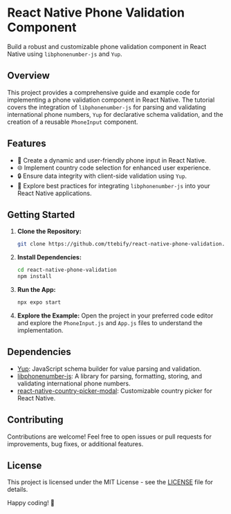 # React Native Phone Validation Component

Build a robust and customizable phone validation component in React Native using `libphonenumber-js` and `Yup`.

## Overview

This project provides a comprehensive guide and example code for implementing a phone validation component in React Native. The tutorial covers the integration of `libphonenumber-js` for parsing and validating international phone numbers, `Yup` for declarative schema validation, and the creation of a reusable `PhoneInput` component.

## Features

- 📱 Create a dynamic and user-friendly phone input in React Native.
- 🌐 Implement country code selection for enhanced user experience.
- 🔒 Ensure data integrity with client-side validation using `Yup`.
- 🚀 Explore best practices for integrating `libphonenumber-js` into your React Native applications.

## Getting Started

1. **Clone the Repository:**
   ```bash
   git clone https://github.com/ttebify/react-native-phone-validation.git
   ```

2. **Install Dependencies:**
   ```bash
   cd react-native-phone-validation
   npm install
   ```

3. **Run the App:**
   ```bash
   npx expo start
   ```

4. **Explore the Example:**
   Open the project in your preferred code editor and explore the `PhoneInput.js` and `App.js` files to understand the implementation.

## Dependencies

- [Yup](https://github.com/jquense/yup): JavaScript schema builder for value parsing and validation.
- [libphonenumber-js](https://github.com/catamphetamine/libphonenumber-js): A library for parsing, formatting, storing, and validating international phone numbers.
- [react-native-country-picker-modal](https://github.com/xcarpentier/react-native-country-picker-modal): Customizable country picker for React Native.

## Contributing

Contributions are welcome! Feel free to open issues or pull requests for improvements, bug fixes, or additional features.

## License

This project is licensed under the MIT License - see the [LICENSE](LICENSE) file for details.

Happy coding! 🚀